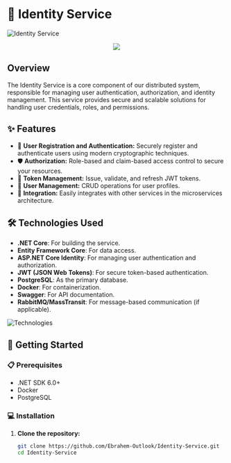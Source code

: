 # 🚀 Identity Service

![Identity Service](https://home.microsoftpersonalcontent.com/contentstorage/coJsE0OdIkqu2uEOCncHOQAAAAAAAAAAdy2NUxEDDbk/_layouts/15/download.aspx?UniqueId=659de661-d226-439b-a875-9f26d4ae64b0&Translate=false&tempauth=v1e.eyJzaXRlaWQiOiJlZjI2MzViMC05N2IwLTQ1NzEtOTExNS0yZTRiNWNjMWZlNWUiLCJhcHBfZGlzcGxheW5hbWUiOiJEZXNpZ25lciIsImFwcGlkIjoiNWUyNzk1ZTMtY2U4Yy00Y2ZiLWIzMDItMzVmZTVjZDAxNTk3IiwiYXVkIjoiMDAwMDAwMDMtMDAwMC0wZmYxLWNlMDAtMDAwMDAwMDAwMDAwL2hvbWUubWljcm9zb2Z0cGVyc29uYWxjb250ZW50LmNvbUA5MTg4MDQwZC02YzY3LTRjNWItYjExMi0zNmEzMDRiNjZkYWQiLCJleHAiOiIxNzIxMTYxNjkwIn0.6wrL95_iCw9HqBOUXvxbV4Onp1pW1uOXdyOjLgfq5bHr_xo6FvdqFlcUEaM9XB5VTc5X6MhYxgjwHfGbslthbK99jkqbAI1Zk5__WV4a7hZoI-9LFcv8WmfUTPAF6BZWGVIKkNjKa3y93WzKSFzx80J21s_cTX3VUOJgD4yn9YehEnyE8U2iTWWg1ZQzwAh-E3ZttvrxGvrrbYK4HGv2j-h5MnWUEJfAsj8j3MxVqkCo9mHK8UcNqfNz9UrSDnA1TqUF5CUUzhBG1ObMB-kYxM_pjU-VCMu6v9ehDzH2-KlEoUTkbqI1eEfdQ8Cmceol659qp_qWwEK2N1KhASwPgORkF4WzZ6WSdxOWM_Z7PQouic5fWZ008b9DLut_rSM7Zk6e4BSrrEPGUFUYme1XljhmBaeQbKEdWicozKZqHHY.CHTM-_66m6-LuyIq60_wF1xul1YPA-hfshLJPMYVt20&ApiVersion=2.1)

<p align="center">
  <img src="https://designerapp.officeapps.live.com/designerapp/document.ashx?path=/8b72a13f-210f-4f9a-9218-07e459508d63/DallEGeneratedImages/dalle-5f69e0e3-88fe-4285-a990-7b72828892650251681194812280030000.jpg&dcHint=WestEurope&fileToken=5eadfd88-5279-47c0-a1bd-75077323f4eb"/>
</p>

## Overview

The Identity Service is a core component of our distributed system, responsible for managing user authentication, authorization, and identity management. This service provides secure and scalable solutions for handling user credentials, roles, and permissions.

## ✨ Features

- 🔐 **User Registration and Authentication:** Securely register and authenticate users using modern cryptographic techniques.
- 🛡️ **Authorization:** Role-based and claim-based access control to secure your resources.
- 🧩 **Token Management:** Issue, validate, and refresh JWT tokens.
- 👤 **User Management:** CRUD operations for user profiles.
- 🔗 **Integration:** Easily integrates with other services in the microservices architecture.

## 🛠️ Technologies Used

- **.NET Core**: For building the service.
- **Entity Framework Core**: For data access.
- **ASP.NET Core Identity**: For managing user authentication and authorization.
- **JWT (JSON Web Tokens)**: For secure token-based authentication.
- **PostgreSQL**: As the primary database.
- **Docker**: For containerization.
- **Swagger**: For API documentation.
- **RabbitMQ/MassTransit**: For message-based communication (if applicable).

![Technologies](https://home.microsoftpersonalcontent.com/contentstorage/coJsE0OdIkqu2uEOCncHOQAAAAAAAAAAdy2NUxEDDbk/_layouts/15/download.aspx?UniqueId=8ff40277-91de-4ae5-9dcb-195fc4a432b0&Translate=false&tempauth=v1e.eyJzaXRlaWQiOiJlZjI2MzViMC05N2IwLTQ1NzEtOTExNS0yZTRiNWNjMWZlNWUiLCJhcHBfZGlzcGxheW5hbWUiOiJEZXNpZ25lciIsImFwcGlkIjoiNWUyNzk1ZTMtY2U4Yy00Y2ZiLWIzMDItMzVmZTVjZDAxNTk3IiwiYXVkIjoiMDAwMDAwMDMtMDAwMC0wZmYxLWNlMDAtMDAwMDAwMDAwMDAwL2hvbWUubWljcm9zb2Z0cGVyc29uYWxjb250ZW50LmNvbUA5MTg4MDQwZC02YzY3LTRjNWItYjExMi0zNmEzMDRiNjZkYWQiLCJleHAiOiIxNzIxMTU3NzE4In0.WDY2ZBTpJIx94CTaVS4pIECvHrM_tcZhnNPxS_xTEIv0ZIPU5pnBFWV006ZGKxye6vmpgdVaFMw3rwG4AS6E2uCdq_-FpWZGnWNXREte5qNH11Ju8TYvWQCcWwDr0nYWfUticFMT-Dz9TA2kyHNECPXA7_jtihH3Wmk_QrCBlT4D9UKvlW9BpEJnoMwEcUHMVnOxcJA0PZiRaJ3BOBtZ9KCljuinuLJYqhvILRdoHtD4IptUPeZyDB-qWSsr6DUwHMygUsFGRx4e_pf6n-ZxF64AQdMCwqgQteVcJX9S1_43DCkpNSI5o3tcTdaCpUDF01glxt1W0eBVlY4_rSXNv15qAejxi_DZ1XNwl8GAUyWvbxz4XG32JhxUu_BrPMA4WGo11tlZPeGr3s_9Qe5ve2CafqyyunFSdNcnVzruWo8.OLH6VKozCmIRrRp7iLI-LqTEa69eOfWDv6L0GtZ0bSg&ApiVersion=2.1)

## 🚀 Getting Started

### 📋 Prerequisites

- .NET SDK 6.0+
- Docker
- PostgreSQL

### 💻 Installation

1. **Clone the repository:**
   ```sh
   git clone https://github.com/Ebrahem-Outlook/Identity-Service.git
   cd Identity-Service
